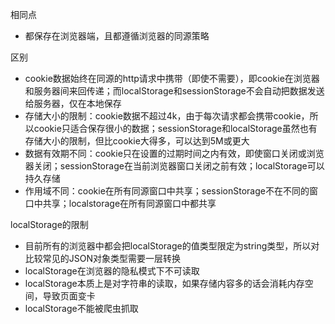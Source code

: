 相同点

* 都保存在浏览器端，且都遵循浏览器的同源策略

区别

* cookie数据始终在同源的http请求中携带（即使不需要），即cookie在浏览器和服务器间来回传递；而localStorage和sessionStorage不会自动把数据发送给服务器，仅在本地保存
* 存储大小的限制：cookie数据不超过4k，由于每次请求都会携带cookie，所以cookie只适合保存很小的数据；sessionStorage和localStorage虽然也有存储大小的限制，但比cookie大得多，可以达到5M或更大 
* 数据有效期不同：cookie只在设置的过期时间之内有效，即使窗口关闭或浏览器关闭；sessionStorage在当前浏览器窗口关闭之前有效；localStorage可以持久存储
* 作用域不同：cookie在所有同源窗口中共享；sessionStorage不在不同的窗口中共享；localstorage在所有同源窗口中都共享

localStorage的限制

* 目前所有的浏览器中都会把localStorage的值类型限定为string类型，所以对比较常见的JSON对象类型需要一层转换
* localStorage在浏览器的隐私模式下不可读取
*  localStorage本质上是对字符串的读取，如果存储内容多的话会消耗内存空间，导致页面变卡
* localStorage不能被爬虫抓取